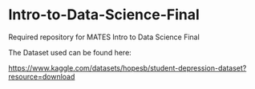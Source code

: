 # Intro-to-Data-Science-Final
Required repository for MATES Intro to Data Science Final

The Dataset used can be found here:

https://www.kaggle.com/datasets/hopesb/student-depression-dataset?resource=download
